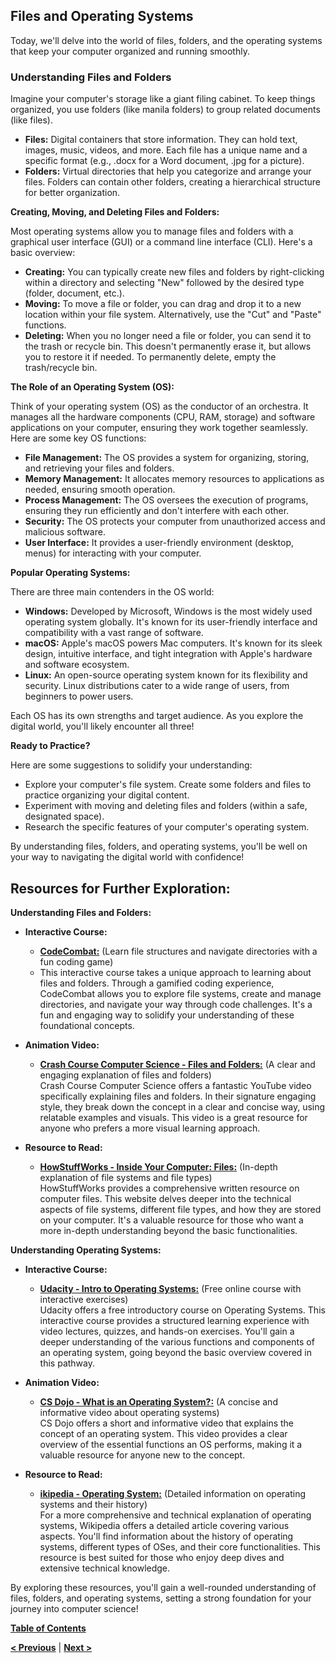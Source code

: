 ## Files and Operating Systems

Today, we'll delve into the world of files, folders, and the operating systems that keep your computer organized and running smoothly.

### Understanding Files and Folders

Imagine your computer's storage like a giant filing cabinet. To keep things organized, you use folders (like manila folders) to group related documents (like files). 

* **Files:** Digital containers that store information. They can hold text, images, music, videos, and more. Each file has a unique name and a specific format (e.g., .docx for a Word document, .jpg for a picture).
* **Folders:** Virtual directories that help you categorize and arrange your files. Folders can contain other folders, creating a hierarchical structure for better organization.

**Creating, Moving, and Deleting Files and Folders:**

Most operating systems allow you to manage files and folders with a graphical user interface (GUI) or a command line interface (CLI). Here's a basic overview:

* **Creating:** You can typically create new files and folders by right-clicking within a directory and selecting "New" followed by the desired type (folder, document, etc.).
* **Moving:** To move a file or folder, you can drag and drop it to a new location within your file system. Alternatively, use the "Cut" and "Paste" functions.
* **Deleting:** When you no longer need a file or folder, you can send it to the trash or recycle bin. This doesn't permanently erase it, but allows you to restore it if needed. To permanently delete, empty the trash/recycle bin.

**The Role of an Operating System (OS):**

Think of your operating system (OS) as the conductor of an orchestra. It manages all the hardware components (CPU, RAM, storage) and software applications on your computer, ensuring they work together seamlessly. Here are some key OS functions:

* **File Management:** The OS provides a system for organizing, storing, and retrieving your files and folders.
* **Memory Management:** It allocates memory resources to applications as needed, ensuring smooth operation.
* **Process Management:** The OS oversees the execution of programs, ensuring they run efficiently and don't interfere with each other.
* **Security:** The OS protects your computer from unauthorized access and malicious software.
* **User Interface:** It provides a user-friendly environment (desktop, menus) for interacting with your computer.

**Popular Operating Systems:**

There are three main contenders in the OS world:

* **Windows:** Developed by Microsoft, Windows is the most widely used operating system globally. It's known for its user-friendly interface and compatibility with a vast range of software.
* **macOS:** Apple's macOS powers Mac computers. It's known for its sleek design, intuitive interface, and tight integration with Apple's hardware and software ecosystem.
* **Linux:** An open-source operating system known for its flexibility and security. Linux distributions cater to a wide range of users, from beginners to power users.

Each OS has its own strengths and target audience. As you explore the digital world, you'll likely encounter all three!

**Ready to Practice?**

Here are some suggestions to solidify your understanding:

* Explore your computer's file system. Create some folders and files to practice organizing your digital content.
* Experiment with moving and deleting files and folders (within a safe, designated space).
* Research the specific features of your computer's operating system.

By understanding files, folders, and operating systems, you'll be well on your way to navigating the digital world with confidence!

## Resources for Further Exploration:

**Understanding Files and Folders:**

* **Interactive Course:**  
  * **[CodeCombat:](https://codecombat.com/)** (Learn file structures and navigate directories with a fun coding game) 
  * This interactive course takes a unique approach to learning about files and folders. Through a gamified coding experience, CodeCombat allows you to explore file systems, create and manage directories, and navigate your way through code challenges. It's a fun and engaging way to solidify your understanding of these foundational concepts.

* **Animation Video:**  
  * **[Crash Course Computer Science - Files and Folders:](https://m.youtube.com/watch?v=KN8YgJnShPM)** (A clear and engaging explanation of files and folders)  
  Crash Course Computer Science offers a fantastic YouTube video specifically explaining files and folders. In their signature engaging style, they break down the concept in a clear and concise way, using relatable examples and visuals. This video is a great resource for anyone who prefers a more visual learning approach.

* **Resource to Read:**  
  * **[HowStuffWorks - Inside Your Computer: Files:](https://computer.howstuffworks.com/)** (In-depth explanation of file systems and file types)  
  HowStuffWorks provides a comprehensive written resource on computer files. This website delves deeper into the technical aspects of file systems, different file types, and how they are stored on your computer. It's a valuable resource for those who want a more in-depth understanding beyond the basic functionalities.


**Understanding Operating Systems:**

* **Interactive Course:**  
  * **[Udacity - Intro to Operating Systems:](https://www.udacity.com/course/introduction-to-operatingsystems--ud923)** (Free online course with interactive exercises)  
  Udacity offers a free introductory course on Operating Systems. This interactive course provides a structured learning experience with video lectures, quizzes, and hands-on exercises. You'll gain a deeper understanding of the various functions and components of an operating system, going beyond the basic overview covered in this pathway.

* **Animation Video:**  
  * **[CS Dojo - What is an Operating System?:](https://m.youtube.com/watch?v=ACsLvXuaKxw)** (A concise and informative video about operating systems)  
  CS Dojo offers a short and informative video that explains the concept of an operating system. This video provides a clear overview of the essential functions an OS performs, making it a valuable resource for anyone new to the concept.

* **Resource to Read:**  
  * **[ikipedia - Operating System:](https://en.wikipedia.org/wiki/Operating_system)** (Detailed information on operating systems and their history)  
  For a more comprehensive and technical explanation of operating systems, Wikipedia offers a detailed article covering various aspects. You'll find information about the history of operating systems, different types of OSes, and their core functionalities. This resource is best suited for those who enjoy deep dives and extensive technical knowledge.

By exploring these resources, you'll gain a well-rounded understanding of files, folders, and operating systems, setting a strong foundation for your journey into computer science!

[**Table of Contents**](/contents/table-of-contents.md)

[**< Previous**](/contents/Day-1.md) | [**Next >**](#)
